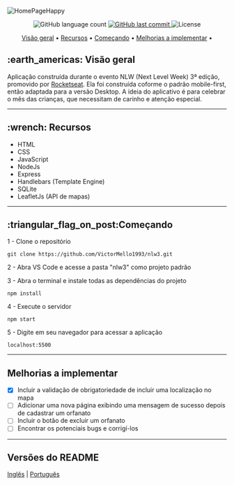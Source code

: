 ![HomePageHappy](https://user-images.githubusercontent.com/35710766/96453385-c6cbcb80-11f0-11eb-94bd-c022d0e919ff.png)

<p align="center">
  <img alt="GitHub language count" src="https://img.shields.io/github/languages/count/VictorMello1993/nlw3?color=FF0000">
  
  <a href="https://github.com/VictorMello1993/FlappyBird/commits/master">
    <img alt="GitHub last commit" src="https://img.shields.io/github/last-commit/VictorMello1993/nlw3?color=D3D3D3">
  </a> 
  
  <img alt="License" src="https://img.shields.io/badge/license-MIT-brightgreen">
   <a href="https://github.com/VictorMello1993/nlw3/stargazers"></a>
</p>

<p align="center">
  <a href="#earth_americas-visão-geral">Visão geral</a> •
  <a href="#wrench-recursos">Recursos</a> •
  <a href="#triangular_flag_on_postcomeçando">Começando</a> •  
  <a href="#melhorias-a-implementar">Melhorias a implementar</a> •  
</p>

<h2>:earth_americas: Visão geral</h2>
<p>Aplicação construída durante o evento NLW (Next Level Week)  3ª edição, promovido por <a href="https://rocketseat.com.br/">Rocketseat</a>. Ela foi construída coforme o padrão mobile-first, então adaptada para a versão Desktop. A ideia do aplicativo é para celebrar o mês das crianças, que necessitam de carinho e atenção especial.<p>
  
---
  
<h2>:wrench: Recursos</h2>
<ul>
  <li>HTML</li>
  <li>CSS</li>
  <li>JavaScript</li>
  <li>NodeJs</li>
  <li>Express</li>
  <li>Handlebars (Template Engine)</li>
  <li>SQLite</li>  
  <li>LeafletJs (API de mapas)</li>
</ul>

---

<h2>:triangular_flag_on_post:Começando</h2>

1 - Clone o repositório
```
git clone https://github.com/VictorMello1993/nlw3.git
```
2 - Abra VS Code e acesse a pasta "nlw3" como projeto padrão

3 - Abra o terminal e instale todas as dependências do projeto
```
npm install
```
4 - Execute o servidor
```
npm start
```

5 - Digite em seu navegador para acessar a aplicação
```
localhost:5500
```

---

##  Melhorias a implementar
- [x] Incluir a validação de obrigatoriedade de incluir uma localização no mapa
- [ ] Adicionar uma nova página exibindo uma mensagem de sucesso depois de cadastrar um orfanato
- [ ] Incluir o botão de excluir um orfanato
- [ ] Encontrar os potenciais bugs e corrigí-los

---
## Versões do README
<a href="/README-ENUS.md">Inglês</a> | <a href="/README.md">Português</a>

